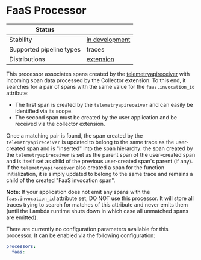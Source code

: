# FaaS Processor

| Status                   |                  |
| ------------------------ | ---------------- |
| Stability                | [in development] |
| Supported pipeline types | traces           |
| Distributions            | [extension]      |

This processor associates spans created by the [telemetryapireceiver](../../receiver/telemetryapireceiver) with
incoming span data processed by the Collector extension. To this end, it searches for a pair of spans with the same
value for the `faas.invocation_id` attribute:

- The first span is created by the `telemetryapireceiver` and can easily be identified via its scope.
- The second span must be created by the user application and be received via the collector extension.

Once a matching pair is found, the span created by the `telemetryapireceiver` is updated to belong to the same trace as
the user-created span and is "inserted" into the span hierarchy: the span created by the `telemetryapireceiver` is set
as the parent span of the user-created span and is itself set as child of the previous user-created span's parent (if
any). If the `telemetryapireceiver` also created a span for the function initialization, it is simply updated to belong
to the same trace and remains a child of the created "FaaS invocation span".

**Note:** If your application does not emit any spans with the `faas.invocation_id` attribute set, DO NOT use this
processor. It will store all traces trying to search for matches of this attribute and never emits them (until the
Lambda runtime shuts down in which case all unmatched spans are emitted).

There are currently no configuration parameters available for this processor. It can be enabled via the following
configuration:

```yaml
processors:
  faas:
```

[in development]: https://github.com/open-telemetry/opentelemetry-collector#development
[extension]: https://github.com/open-telemetry/opentelemetry-lambda/collector
